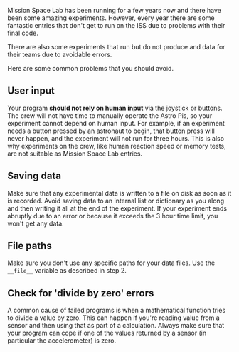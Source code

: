 Mission Space Lab has been running for a few years now and there have been some amazing experiments. However, every year there are some fantastic entries that don't get to run on the ISS due to problems with their final code.

There are also some experiments that run but do not produce and data for their teams due to avoidable errors.

Here are some common problems that you should avoid.

## User input

Your program **should not rely on human input** via the joystick or buttons. The crew will not have time to manually operate the Astro Pis, so your experiment cannot depend on human input. For example, if an experiment needs a button pressed by an astronaut to begin, that button press will never happen, and the experiment will not run for three hours. This is also why experiments on the crew, like human reaction speed or memory tests, are not suitable as Mission Space Lab entries.

## Saving data

Make sure that any experimental data is written to a file on disk as soon as it is recorded. Avoid saving data to an internal list or dictionary as you along and then writing it all at the end of the experiment. If your experiment ends abruptly due to an error or because it exceeds the 3 hour time limit, you won't get any data.

## File paths

Make sure you don't use any specific paths for your data files. Use the `__file__` variable as described in step 2.

## Check for 'divide by zero' errors

A common cause of failed programs is when a mathematical function tries to divide a value by zero. This can happen if you're reading value from a sensor and then using that as part of a calculation. Always make sure that your program can cope if one of the values returned by a sensor (in particular the accelerometer) is zero.
